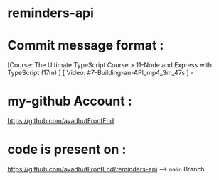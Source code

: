 # reminders-api                        

# Commit message format :           
[Course: The Ultimate TypeScript Course > 11-Node and Express with TypeScript (17m) ] [ Video: #7-Building-an-API_mp4_3m_47s ] - 

# my-github Account : 
https://github.com/avadhutFrontEnd

# code is present on : 
https://github.com/avadhutFrontEnd/reminders-api  --> `main` Branch



